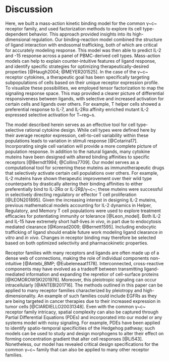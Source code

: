# Discussion

<!-- Focus on paper results (need traficking to fit model, differential responsiveness between ligands..).-->

Here, we built a mass-action kinetic binding model for the common γ~c~ receptor family, and used factorization methods to explore its cell type-dependent behavior. This approach provided insights into its high-dimensional regulation. Our binding-reaction model combined the structure of ligand interaction with endosomal trafficking, both of which are critical for accurately modeling response. This model was then able to predict IL-2 and -15 response across a panel of PBMC-derived cell types. Mass-action models can help to explain counter-intuitive features of ligand response, and identify specific strategies for optimizing therapeutically-desired properties [@Haugh2004; @MEYER201525]. In the case of the γ~c~ receptor cytokines, a therapeutic goal has been specifically targeting subpopulations of cells based on their unique receptor expression profile. To visualize these possibilities, we employed tensor factorization to map the signaling response space. This map provided a clearer picture of differential responsiveness between ligands, with selective and increased activation for certain cells and ligands over others. For example, T helper cells showed a preferential response to IL-7, and IL-2Rα affinity enriched mutant IL-2 expressed selective activation for T~reg~s.

<!-- building on the work here to allude to next part of the project: (cell-cell variability, ligand clearance rate, mutant ligands, ...).-->

The model described herein serves as an effective tool for cell type-selective rational cytokine design. While cell types were defined here by their average receptor expression, cell-to-cell variability within these populations leads to variation in stimuli response [@Cotarira17]. Incorporating single cell variation will provide a more complete picture of population response. In addition to the natural ligands, many cytokine muteins have been designed with altered binding affinities to specific receptors [@Berndt1994; @Collins7709]. Our model serves as a computational tool for screening these muteins as immunotherapeutic drugs that selectively activate certain cell populations over others. For example, IL-2 muteins have shown therapeutic improvement over their wild type counterparts by drastically altering their binding affinities to either preferentially bind to IL-2Rα or IL-2Rβ/γ~c~; these muteins were successful in selectively directing regulatory or effector T cell proliferation [@LEON201895]. Given the increasing interest in designing IL-2 muteins, previous mathematical models accounting for IL-2 dynamics in Helper, Regulatory, and Memory T cell populations were used to explore treatment efficacies for potentiating immunity or tolerance [@Leon_model]. Both IL-2 and IL-15 have extremely short half-lives *in vivo*, in part due to endocytosis mediated clearance [@Konrad2009; @Bernett1595]. Including endocytic trafficking of ligand should enable future work modeling ligand clearance *in vitro* and *in vivo*. Changes in receptor binding may therefore be selected based on both optimized selectivity and pharmacokinetic properties.

<!-- Last paragraph can be general on how we can apply methods discussed here to other families of receptors (PDEs, ...).-->

Receptor families with many receptors and ligands are often made up of a dense web of connections, making the role of individual components non-intuitive [@Antebi_BMP; @Eubeleneaat1178]. Interconnected, cross-reactive components may have evolved as a tradeoff between transmitting ligand-mediated information and expanding the repretior of cell-surface proteins [@KOMOROWSKI201976]. Moreover, this pleiotropic signaling can occur intracellularly [@ANTEBI201716]. The methods outlined in this paper can be applied to many receptor families characterized by pleiotropy and high-dimensionality. An example of such families could include EGFRs as they are being targeted in cancer therapies due to their increased expression in tumor cells [@CIARDIELLO20031348]. Even with the common γ~c~ receptor family intricacy, spatial complexity can also be captured through Partial Differential Equations (PDEs) and incorporated into our model or any systems model with noisy signaling. For example, PDEs have been applied to identify spatio-temporal specificities of the Hedgehog pathway; such models can be used to study and design morphogens to alter their effect on forming concentration gradient that alter cell responses [@Li543]. Nonetheless, our model has revealed critical design specifications for the common γ~c~ family that can also be applied to many other receptor families.
